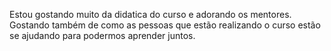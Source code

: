 Estou gostando muito da didatica do curso e adorando os mentores.
Gostando também de como as pessoas que estão realizando o curso
estão se ajudando para podermos aprender juntos.
